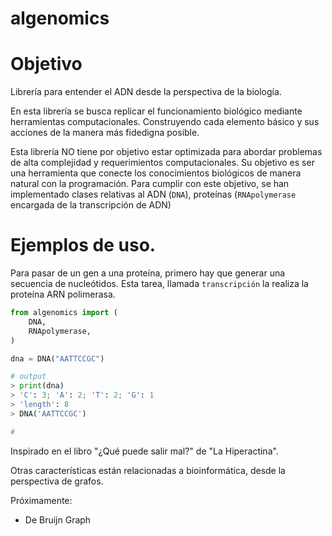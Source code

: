 # algenomics

# Objetivo
Librería para entender el ADN desde la perspectiva de la biología. 

En esta librería se busca replicar el funcionamiento biológico mediante herramientas computacionales. Construyendo cada elemento básico y sus acciones de la manera más fidedigna posible.

Esta librería NO tiene por objetivo estar optimizada para abordar problemas de alta complejidad y requerimientos computacionales. Su objetivo es ser una herramienta que conecte los conocimientos biológicos de manera natural con la programación. Para cumplir con este objetivo, se han implementado clases relativas al ADN (`DNA`), proteínas (`RNApolymerase` encargada de la transcripción de ADN)


# Ejemplos de uso.

Para pasar de un gen a una proteína, primero hay que generar una secuencia de nucleótidos. Esta tarea, llamada `transcripción` la realiza la proteína ARN polimerasa.


```python
from algenomics import (
    DNA,
    RNApolymerase,
)

dna = DNA("AATTCCGC")

# output 
> print(dna)
> 'C': 3; 'A': 2; 'T': 2; 'G': 1
> 'length': 8
> DNA('AATTCCGC')

# 
```

Inspirado en el libro "¿Qué puede salir mal?" de "La Hiperactina".

Otras características están relacionadas a bioinformática, desde la perspectiva de grafos. 

Próximamente:

- De Bruijn Graph